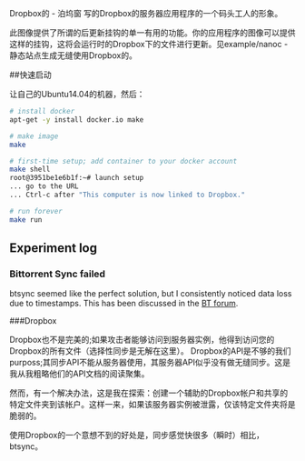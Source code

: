 Dropbox的 - 泊坞窗
写的Dropbox的服务器应用程序的一个码头工人的形象。

此图像提供了所谓的后更新挂钩的单一有用的功能。你的应用程序的图像可以提供这样的挂钩，这将会运行时的Dropbox下的文件进行更新。见example/nanoc - 静态站点生成无缝使用Dropbox的。

##快速启动

让自己的Ubuntu14.04的机器，然后：

```bash
# install docker
apt-get -y install docker.io make

# make image
make

# first-time setup; add container to your docker account
make shell
root@3951be1e6b1f:~# launch setup
... go to the URL
... Ctrl-c after "This computer is now linked to Dropbox."

# run forever
make run
```

## Experiment log

### Bittorrent Sync failed

btsync seemed like the perfect solution, but I consistently noticed data loss due to timestamps. This has been discussed in the [BT forum](http://forum.bittorrent.com/topic/20104-reproducible-data-loss-same-as-old-file-overwriting-new-files/).

###Dropbox

Dropbox也不是完美的;如果攻击者能够访问到服务器实例，他得到访问您的Dropbox的所有文件（选择性同步是无解在这里）。 Dropbox的API是不够的我们purposs;其同步API不能从服务器使用，其服务器API似乎没有做无缝同步。这是我从我粗略他们的API文档的阅读聚集。

然而，有一个解决办法，这是我在探索：创建一个辅助的Dropbox帐户和共享的特定文件夹到该帐户。这样一来，如果该服务器实例被泄露，仅该特定文件夹将是脆弱的。

使用Dropbox的一个意想不到的好处是，同步感觉快很多（瞬时）相比，btsync。
